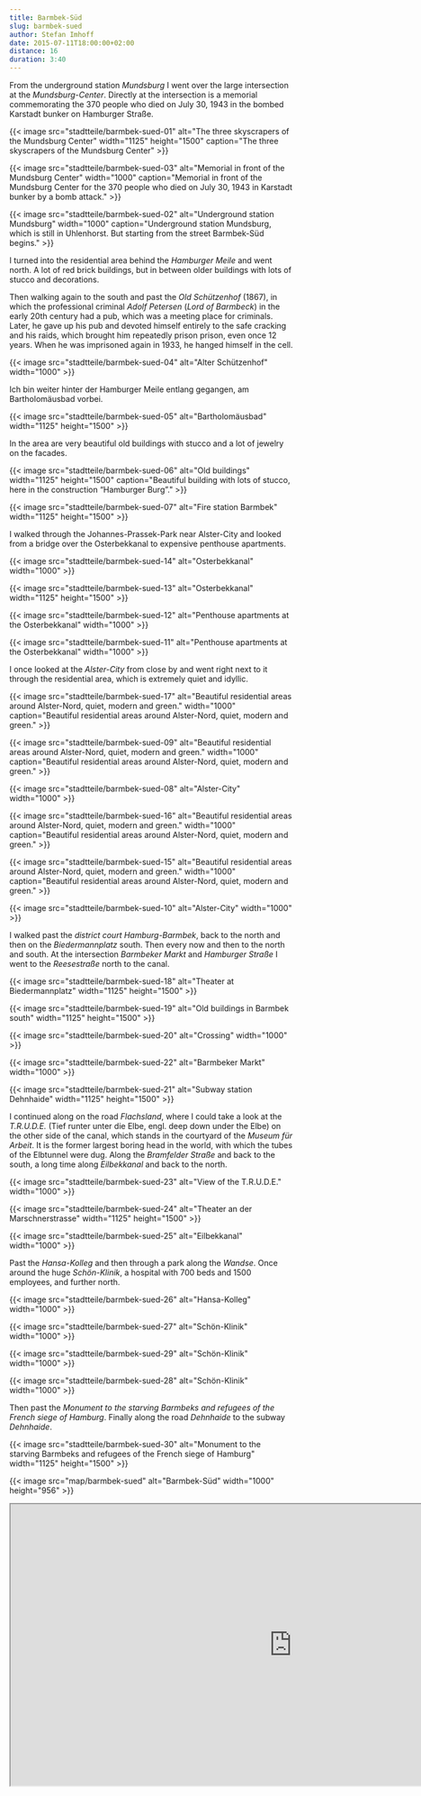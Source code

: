 ```yaml
---
title: Barmbek-Süd
slug: barmbek-sued
author: Stefan Imhoff
date: 2015-07-11T18:00:00+02:00
distance: 16
duration: 3:40
---
```


From the underground station *Mundsburg* I went over the large intersection at the *Mundsburg-Center*. Directly at the intersection is a memorial commemorating the 370 people who died on July 30, 1943 in the bombed Karstadt bunker on Hamburger Straße.

{{< image src="stadtteile/barmbek-sued-01" alt="The three skyscrapers of the Mundsburg Center" width="1125" height="1500" caption="The three skyscrapers of the Mundsburg Center" >}}

{{< image src="stadtteile/barmbek-sued-03" alt="Memorial in front of the Mundsburg Center" width="1000" caption="Memorial in front of the Mundsburg Center for the 370 people who died on July 30, 1943 in Karstadt bunker by a bomb attack." >}}

{{< image src="stadtteile/barmbek-sued-02" alt="Underground station Mundsburg" width="1000" caption="Underground station Mundsburg, which is still in Uhlenhorst. But starting from the street Barmbek-Süd begins." >}}

I turned into the residential area behind the *Hamburger Meile* and went north. A lot of red brick buildings, but in between older buildings with lots of stucco and decorations.

Then walking again to the south and past the *Old Schützenhof* (1867), in which the professional criminal *Adolf Petersen* (*Lord of Barmbeck*) in the early 20th century had a pub, which was a meeting place for criminals. Later, he gave up his pub and devoted himself entirely to the safe cracking and his raids, which brought him repeatedly prison prison, even once 12 years. When he was imprisoned again in 1933, he hanged himself in the cell.

{{< image src="stadtteile/barmbek-sued-04" alt="Alter Schützenhof" width="1000" >}}

Ich bin weiter hinter der Hamburger Meile entlang gegangen, am Bartholomäusbad vorbei.

{{< image src="stadtteile/barmbek-sued-05" alt="Bartholomäusbad" width="1125" height="1500" >}}

In the area are very beautiful old buildings with stucco and a lot of jewelry on the facades.

{{< image src="stadtteile/barmbek-sued-06" alt="Old buildings" width="1125" height="1500" caption="Beautiful building with lots of stucco, here in the construction “Hamburger Burg”." >}}

{{< image src="stadtteile/barmbek-sued-07" alt="Fire station Barmbek" width="1125" height="1500" >}}

I walked through the Johannes-Prassek-Park near Alster-City and looked from a bridge over the Osterbekkanal to expensive penthouse apartments.

{{< image src="stadtteile/barmbek-sued-14" alt="Osterbekkanal" width="1000" >}}

{{< image src="stadtteile/barmbek-sued-13" alt="Osterbekkanal" width="1125" height="1500" >}}

{{< image src="stadtteile/barmbek-sued-12" alt="Penthouse apartments at the Osterbekkanal" width="1000" >}}

{{< image src="stadtteile/barmbek-sued-11" alt="Penthouse apartments at the Osterbekkanal" width="1000" >}}

I once looked at the *Alster-City* from close by and went right next to it through the residential area, which is extremely quiet and idyllic.

{{< image src="stadtteile/barmbek-sued-17" alt="Beautiful residential areas around Alster-Nord, quiet, modern and green." width="1000" caption="Beautiful residential areas around Alster-Nord, quiet, modern and green." >}}

{{< image src="stadtteile/barmbek-sued-09" alt="Beautiful residential areas around Alster-Nord, quiet, modern and green." width="1000" caption="Beautiful residential areas around Alster-Nord, quiet, modern and green." >}}

{{< image src="stadtteile/barmbek-sued-08" alt="Alster-City" width="1000" >}}

{{< image src="stadtteile/barmbek-sued-16" alt="Beautiful residential areas around Alster-Nord, quiet, modern and green." width="1000" caption="Beautiful residential areas around Alster-Nord, quiet, modern and green." >}}

{{< image src="stadtteile/barmbek-sued-15" alt="Beautiful residential areas around Alster-Nord, quiet, modern and green." width="1000" caption="Beautiful residential areas around Alster-Nord, quiet, modern and green." >}}

{{< image src="stadtteile/barmbek-sued-10" alt="Alster-City" width="1000" >}}

I walked past the *district court Hamburg-Barmbek*, back to the north and then on the *Biedermannplatz* south. Then every now and then to the north and south. At the intersection *Barmbeker Markt* and *Hamburger Straße* I went to the *Reesestraße* north to the canal.

{{< image src="stadtteile/barmbek-sued-18" alt="Theater at Biedermannplatz" width="1125" height="1500" >}}

{{< image src="stadtteile/barmbek-sued-19" alt="Old buildings in Barmbek south" width="1125" height="1500" >}}

{{< image src="stadtteile/barmbek-sued-20" alt="Crossing" width="1000" >}}

{{< image src="stadtteile/barmbek-sued-22" alt="Barmbeker Markt" width="1000" >}}

{{< image src="stadtteile/barmbek-sued-21" alt="Subway station Dehnhaide" width="1125" height="1500" >}}

I continued along on the road *Flachsland*, where I could take a look at the *T.R.U.D.E.* (Tief runter unter die Elbe, engl. deep down under the Elbe) on the other side of the canal, which stands in the courtyard of the *Museum für Arbeit*. It is the former largest boring head in the world, with which the tubes of the Elbtunnel were dug. Along the *Bramfelder Straße* and back to the south, a long time along *Eilbekkanal* and back to the north.

{{< image src="stadtteile/barmbek-sued-23" alt="View of the T.R.U.D.E." width="1000" >}}

{{< image src="stadtteile/barmbek-sued-24" alt="Theater an der Marschnerstrasse" width="1125" height="1500" >}}

{{< image src="stadtteile/barmbek-sued-25" alt="Eilbekkanal" width="1000" >}}

Past the *Hansa-Kolleg* and then through a park along the *Wandse*. Once around the huge *Schön-Klinik*, a hospital with 700 beds and 1500 employees, and further north.

{{< image src="stadtteile/barmbek-sued-26" alt="Hansa-Kolleg" width="1000" >}}

{{< image src="stadtteile/barmbek-sued-27" alt="Schön-Klinik" width="1000" >}}

{{< image src="stadtteile/barmbek-sued-29" alt="Schön-Klinik" width="1000" >}}

{{< image src="stadtteile/barmbek-sued-28" alt="Schön-Klinik" width="1000" >}}

Then past the *Monument to the starving Barmbeks and refugees of the French siege of Hamburg*. Finally along the road *Dehnhaide* to the subway *Dehnhaide*.

{{< image src="stadtteile/barmbek-sued-30" alt="Monument to the starving Barmbeks and refugees of the French siege of Hamburg" width="1125" height="1500" >}}

{{< image src="map/barmbek-sued" alt="Barmbek-Süd" width="1000" height="956" >}}

<iframe class="map" src="https://www.google.com/maps/d/u/0/embed?mid=1Be0ZZcIQaxNoPTXlfab19m-Fj20" width="1000" height="500">
</iframe>
